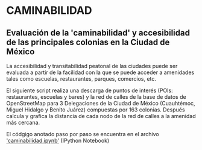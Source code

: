 # CAMINABILIDAD

## Evaluación de la 'caminabilidad' y accesibilidad de las principales colonias en la Ciudad de México 

La accesibilidad y transitabilidad peatonal de las ciudades puede ser evaluada a partir de la facilidad con la que se puede acceder a amenidades tales como escuelas, restaurantes, parques, comercios, etc. 

El siguiente script realiza una descarga de puntos de interés (POIs: restaurantes, escuelas y bares) y la red de calles de la base de datos de OpenStreetMap para 3 Delegaciones de la Ciudad de México (Cuauhtémoc, Miguel Hidalgo y Benito Juárez) compuestas por 163 colonias. Después calcula y grafica la distancia de cada nodo de la red de calles a la amenidad más cercana. 

El códgigo anotado paso por paso se encuentra en el archivo ['caminabilidad.ipynb'](https://github.com/ealp/caminabilidad/blob/master/caminabilidad.ipynb) (IPython Notebook)
